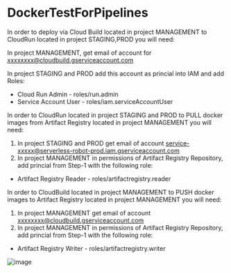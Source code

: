 # DockerTestForPipelines
In order to deploy via Cloud Build located in project MANAGEMENT to CloudRun located in project STAGING,PROD you will need:

In project MANAGEMENT, get email of account for xxxxxxxx@cloudbuild.gserviceaccount.com

In project STAGING and PROD add this account as princial into IAM and add Roles:

- Cloud Run Admin -	roles/run.admin
- Service Account User -	roles/iam.serviceAccountUser

In order to CloudRun located in project STAGING and PROD to PULL docker images from Artifact Registry located in project MANAGEMENT you will need:

1. In project STAGING and PROD get email of account service-xxxxx@serverless-robot-prod.iam.gserviceaccount.com
2. In project MANAGEMENT in permissions of Artifact Registry Repository, add princial from Step-1 with the following role:
- Artifact Registry Reader - roles/artifactregistry.reader

In order to CloudBuild located in project MANAGEMENT to PUSH docker images to Artifact Registry located in project MANAGEMENT you will need:

1. In project MANAGEMENT get email of account xxxxxxxx@cloudbuild.gserviceaccount.com
2. In project MANAGEMENT in permissions of Artifact Registry Repository, add princial from Step-1 with the following role:
- Artifact Registry Writer - roles/artifactregistry.writer

![image](https://user-images.githubusercontent.com/80811711/147941141-3266ddc4-ea79-4634-9712-76631169f430.png)
